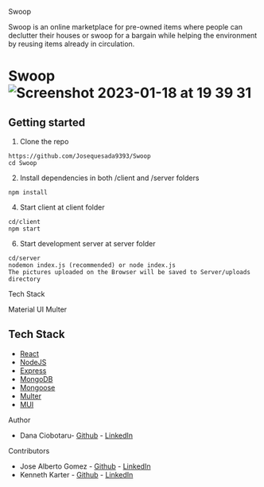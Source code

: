 
Swoop

Swoop is an online marketplace for pre-owned items where people can declutter their houses or swoop for a bargain while helping the environment by reusing items already in circulation.

# Swoop![Screenshot 2023-01-18 at 19 39 31](https://user-images.githubusercontent.com/89812036/213278664-2f9cd4cb-5313-4be3-b3dc-908a65afe26a.png)

## Getting started

1. Clone the repo
```
https://github.com/Josequesada9393/Swoop
cd Swoop
```

2. Install dependencies in both /client and /server folders
```
npm install
```
4. Start client at client folder

```
cd/client
npm start
```
6. Start development server at server folder
```
cd/server
nodemon index.js (recommended) or node index.js
The pictures uploaded on the Browser will be saved to Server/uploads directory

```

Tech Stack

Material UI
Multer

## Tech Stack
* [React](https://reactjs.org/)
* [NodeJS](https://nodejs.org/en/)
* [Express](https://expressjs.com/)
* [MongoDB](https://www.mongodb.com/)
* [Mongoose](https://mongoosejs.com/docs/)
* [Multer](https://github.com/expressjs/multer#readme)
* [MUI](https://mui.com/)


Author
* Dana Ciobotaru- [Github](https://github.com/danaciobo) - [LinkedIn](https://www.linkedin.com/in/dana-ciobotaru-3a8102161/)

Contributors
* Jose Alberto Gomez - [Github](https://github.com/Josequesada9393) - [LinkedIn](https://www.linkedin.com/in/jose-alberto-gomez/)
* Kenneth Karter - [Github](https://github.com/Kennyk22) - [LinkedIn](https://www.linkedin.com/in/kenneth-karter-253a89265/)

